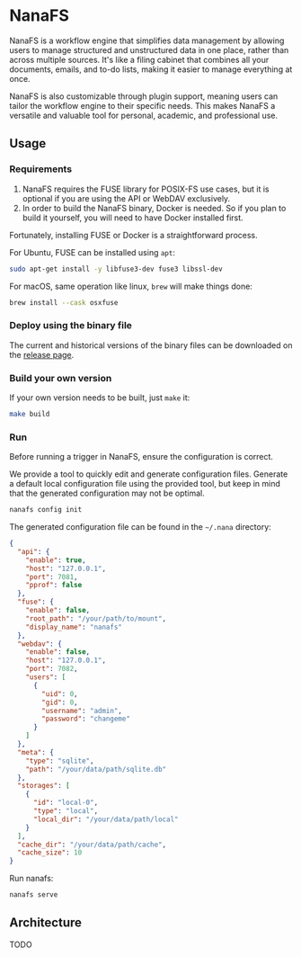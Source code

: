 # NanaFS

NanaFS is a workflow engine that simplifies data management
by allowing users to manage structured and unstructured data in one place,
rather than across multiple sources. It's like a filing cabinet
that combines all your documents, emails, and to-do lists,
making it easier to manage everything at once.

NanaFS is also customizable through plugin support,
meaning users can tailor the workflow engine to their specific needs.
This makes NanaFS a versatile and valuable tool for personal, academic, and professional use.

## Usage

### Requirements

1. NanaFS requires the FUSE library for POSIX-FS use cases, but it is optional if you are using the API or WebDAV
   exclusively.
2. In order to build the NanaFS binary, Docker is needed. So if you plan to build it yourself, you will need to have
   Docker installed first.

Fortunately, installing FUSE or Docker is a straightforward process.

For Ubuntu, FUSE can be installed using `apt`:

```bash
sudo apt-get install -y libfuse3-dev fuse3 libssl-dev
```

For macOS, same operation like linux, `brew` will make things done:

```bash
brew install --cask osxfuse
```

### Deploy using the binary file

The current and historical versions of the binary files can be downloaded on
the [release page](https://github.com/basenana/nanafs/releases).

### Build your own version

If your own version needs to be built, just `make` it:

```bash
make build
```

### Run

Before running a trigger in NanaFS, ensure the configuration is correct.

We provide a tool to quickly edit and generate configuration files.
Generate a default local configuration file using the provided tool,
but keep in mind that the generated configuration may not be optimal.

```bash
nanafs config init
```

The generated configuration file can be found in the `~/.nana` directory:

```json
{
  "api": {
    "enable": true,
    "host": "127.0.0.1",
    "port": 7081,
    "pprof": false
  },
  "fuse": {
    "enable": false,
    "root_path": "/your/path/to/mount",
    "display_name": "nanafs"
  },
  "webdav": {
    "enable": false,
    "host": "127.0.0.1",
    "port": 7082,
    "users": [
      {
        "uid": 0,
        "gid": 0,
        "username": "admin",
        "password": "changeme"
      }
    ]
  },
  "meta": {
    "type": "sqlite",
    "path": "/your/data/path/sqlite.db"
  },
  "storages": [
    {
      "id": "local-0",
      "type": "local",
      "local_dir": "/your/data/path/local"
    }
  ],
  "cache_dir": "/your/data/path/cache",
  "cache_size": 10
}
```

Run nanafs:

```bash
nanafs serve
```

## Architecture

TODO
